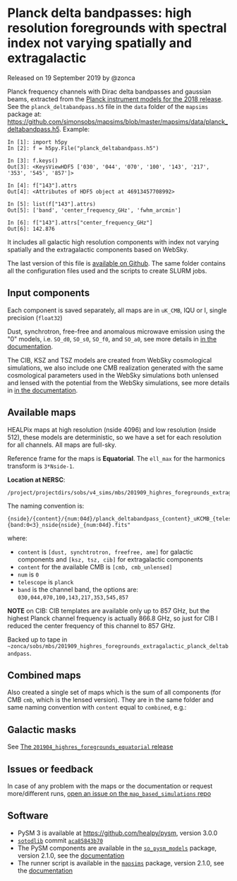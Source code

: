 Planck delta bandpasses: high resolution foregrounds with spectral index not varying spatially and extragalactic
=====================================================================================================================

Released on 19 September 2019 by @zonca

Planck frequency channels with Dirac delta bandpasses and gaussian beams, extracted from the [Planck instrument models for the 2018 release](https://wiki.cosmos.esa.int/planck-legacy-archive/index.php/The_RIMO). See the `planck_deltabandpass.h5` file in the `data` folder of the `mapsims` package at: <https://github.com/simonsobs/mapsims/blob/master/mapsims/data/planck_deltabandpass.h5>.
Example:

    In [1]: import h5py
    In [2]: f = h5py.File("planck_deltabandpass.h5")

    In [3]: f.keys()
    Out[3]: <KeysViewHDF5 ['030', '044', '070', '100', '143', '217', '353', '545', '857']>

    In [4]: f["143"].attrs
    Out[4]: <Attributes of HDF5 object at 46913457708992>

    In [5]: list(f["143"].attrs)
    Out[5]: ['band', 'center_frequency_GHz', 'fwhm_arcmin']

    In [6]: f["143"].attrs["center_frequency_GHz"]
    Out[6]: 142.876

It includes all galactic high resolution components with index not varying spatially and the extragalactic
components based on WebSky.

The last version of this file is [available on Github](https://github.com/simonsobs/map_based_simulations/tree/master/201909_highres_foregrounds_extragalactic_planck_deltabandpass).
The same folder contains all the configuration files used and the scripts to create SLURM jobs.

## Input components

Each component is saved separately, all maps are in `uK_CMB`, IQU or I, single precision (`float32`)

Dust, synchrotron, free-free and anomalous microwave emission using the "0" models, i.e. `SO_d0`, `SO_s0`, `SO_f0`, and `SO_a0`, see more details in [in the documentation](https://so-pysm-models.readthedocs.io/en/latest/highres_templates.html#details-about-individual-models).

The CIB, KSZ and TSZ models are created from WebSky cosmological simulations,
we also include one CMB realization generated with the same cosmological parameters used in the WebSky simulations both unlensed and lensed with the potential from the WebSky simulations,
see more details in [in the documentation](https://so-pysm-models.readthedocs.io/en/latest/models.html#websky).

## Available maps

HEALPix maps at high resolution (nside 4096) and low resolution (nside 512), these models are deterministic, so we have
a set for each resolution for all channels. All maps are full-sky.

Reference frame for the maps is **Equatorial**.
The `ell_max` for the harmonics transform is `3*Nside-1`.

**Location at NERSC**:

    /project/projectdirs/sobs/v4_sims/mbs/201909_highres_foregrounds_extragalactic_planck_deltabandpass

The naming convention is:

    {nside}/{content}/{num:04d}/planck_deltabandpass_{content}_uKCMB_{telescope}{band:0<3}_nside{nside}_{num:04d}.fits"

where:

* `content` is `[dust, synchtrotron, freefree, ame]` for galactic components and `[ksz, tsz, cib]` for extragalactic components
* `content` for the available CMB is `[cmb, cmb_unlensed]`
* `num` is `0`
* `telescope` is `planck`
* `band` is the channel band, the options are: `030,044,070,100,143,217,353,545,857`

**NOTE** on CIB: CIB templates are available only up to 857 GHz, but the highest Planck channel frequency is actually 866.8 GHz, so just for CIB I reduced the center frequency of this channel to 857 GHz.

Backed up to tape in `~zonca/sobs/mbs/201909_highres_foregrounds_extragalactic_planck_deltabandpass`.

## Combined maps

Also created a single set of maps which is the sum of all components (for CMB `cmb`, which is the lensed version). 
They are in the same folder and same naming convention with `content` equal to `combined`, e.g.:


## Galactic masks

See [The `201904_highres_foregrounds_equatorial` release](https://github.com/simonsobs/map_based_simulations/tree/master/201904_highres_foregrounds_equatorial)

## Issues or feedback

In case of any problem with the maps or the documentation or request more/different runs, [open an issue on the `map_based_simulations` repo](https://github.com/simonsobs/map_based_simulations/issues)

## Software

* PySM 3 is available at <https://github.com/healpy/pysm>, version 3.0.0
* [`sotodlib`](https://github.com/simonsobs/sotodlib) commit [`aca85843b70`](https://github.com/simonsobs/sotodlib/commit/aca85843b70b0c6ebac031aa48fff47f93ed6661) 
* The PySM components are available in the [`so_pysm_models`](https://github.com/simonsobs/so_pysm_models) package, version 2.1.0, see the [documentation](https://so-pysm-models.readthedocs.io/en/2.1.dev)
* The runner script is available in the [`mapsims`](https://github.com/simonsobs/mapsims) package, version 2.1.0, see the [documentation](https://mapsims.readthedocs.io/en/2.1.dev)
